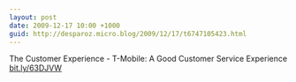 ```yaml
---
layout: post
date: 2009-12-17 10:00 +1000
guid: http://desparoz.micro.blog/2009/12/17/t6747105423.html
---
```

The Customer Experience - T-Mobile: A Good Customer Service Experience [bit.ly/63DJVW](http://bit.ly/63DJVW)
